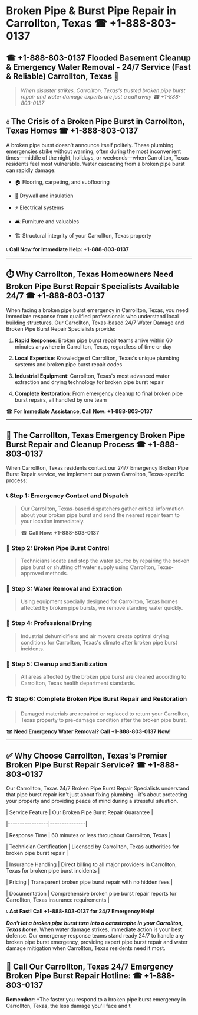 # Broken Pipe & Burst Pipe Repair in Carrollton, Texas ☎ +1-888-803-0137  
## ☎ +1-888-803-0137 Flooded Basement Cleanup & Emergency Water Removal - 24/7 Service (Fast & Reliable) Carrollton, Texas 🚨  

> *When disaster strikes, Carrollton, Texas's trusted broken pipe burst repair and water damage experts are just a call away ☎ +1-888-803-0137*  

## 💧 The Crisis of a Broken Pipe Burst in Carrollton, Texas Homes ☎ +1-888-803-0137  

A broken pipe burst doesn't announce itself politely. These plumbing emergencies strike without warning, often during the most inconvenient times—middle of the night, holidays, or weekends—when Carrollton, Texas residents feel most vulnerable. Water cascading from a broken pipe burst can rapidly damage:  

* 🏠 Flooring, carpeting, and subflooring  
* 🧱 Drywall and insulation  
* ⚡ Electrical systems  
* 🛋️ Furniture and valuables  
* 🏗️ Structural integrity of your Carrollton, Texas property  

📞 **Call Now for Immediate Help: +1-888-803-0137**  

---  

## ⏱️ Why Carrollton, Texas Homeowners Need Broken Pipe Burst Repair Specialists Available 24/7 ☎ +1-888-803-0137  

When facing a broken pipe burst emergency in Carrollton, Texas, you need immediate response from qualified professionals who understand local building structures. Our Carrollton, Texas-based 24/7 Water Damage and Broken Pipe Burst Repair Specialists provide:  

1. **Rapid Response**: Broken pipe burst repair teams arrive within 60 minutes anywhere in Carrollton, Texas, regardless of time or day  
2. **Local Expertise**: Knowledge of Carrollton, Texas's unique plumbing systems and broken pipe burst repair codes  
3. **Industrial Equipment**: Carrollton, Texas's most advanced water extraction and drying technology for broken pipe burst repair  
4. **Complete Restoration**: From emergency cleanup to final broken pipe burst repairs, all handled by one team  

☎ **For Immediate Assistance, Call Now: +1-888-803-0137**  

---  

## 🔧 The Carrollton, Texas Emergency Broken Pipe Burst Repair and Cleanup Process ☎ +1-888-803-0137  

When Carrollton, Texas residents contact our 24/7 Emergency Broken Pipe Burst Repair service, we implement our proven Carrollton, Texas-specific process:  

### 📞 Step 1: Emergency Contact and Dispatch  
> Our Carrollton, Texas-based dispatchers gather critical information about your broken pipe burst and send the nearest repair team to your location immediately.  
> ☎ **Call Now: +1-888-803-0137**  

### 🚿 Step 2: Broken Pipe Burst Control  
> Technicians locate and stop the water source by repairing the broken pipe burst or shutting off water supply using Carrollton, Texas-approved methods.  

### 🌊 Step 3: Water Removal and Extraction  
> Using equipment specially designed for Carrollton, Texas homes affected by broken pipe bursts, we remove standing water quickly.  

### 💨 Step 4: Professional Drying  
> Industrial dehumidifiers and air movers create optimal drying conditions for Carrollton, Texas's climate after broken pipe burst incidents.  

### 🧼 Step 5: Cleanup and Sanitization  
> All areas affected by the broken pipe burst are cleaned according to Carrollton, Texas health department standards.  

### 🏗️ Step 6: Complete Broken Pipe Burst Repair and Restoration  
> Damaged materials are repaired or replaced to return your Carrollton, Texas property to pre-damage condition after the broken pipe burst.  

☎ **Need Emergency Water Removal? Call +1-888-803-0137 Now!**  

---  

## ✅ Why Choose Carrollton, Texas's Premier Broken Pipe Burst Repair Service? ☎ +1-888-803-0137  

Our Carrollton, Texas 24/7 Broken Pipe Burst Repair Specialists understand that pipe burst repair isn't just about fixing plumbing—it's about protecting your property and providing peace of mind during a stressful situation.  

| Service Feature | Our Broken Pipe Burst Repair Guarantee |  
|-----------------|---------------|  
| Response Time | 60 minutes or less throughout Carrollton, Texas |  
| Technician Certification | Licensed by Carrollton, Texas authorities for broken pipe burst repair |  
| Insurance Handling | Direct billing to all major providers in Carrollton, Texas for broken pipe burst incidents |  
| Pricing | Transparent broken pipe burst repair with no hidden fees |  
| Documentation | Comprehensive broken pipe burst repair reports for Carrollton, Texas insurance requirements |  

📞 **Act Fast! Call +1-888-803-0137 for 24/7 Emergency Help!**  

***Don't let a broken pipe burst turn into a catastrophe in your Carrollton, Texas home.*** When water damage strikes, immediate action is your best defense. Our emergency response teams stand ready 24/7 to handle any broken pipe burst emergency, providing expert pipe burst repair and water damage mitigation when Carrollton, Texas residents need it most.  

## 📱 Call Our Carrollton, Texas 24/7 Emergency Broken Pipe Burst Repair Hotline: ☎ +1-888-803-0137  

**Remember**: *The faster you respond to a broken pipe burst emergency in Carrollton, Texas, the less damage you'll face and t
